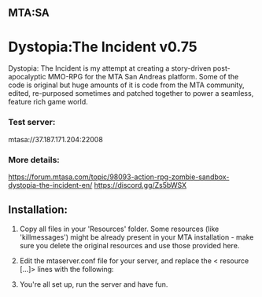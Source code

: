 ## MTA:SA 
# Dystopia:The Incident v0.75

Dystopia: The Incident is my attempt at creating a story-driven post-apocalyptic MMO-RPG for the MTA San Andreas platform.
Some of the code is original but huge amounts of it is code from the MTA community, edited, re-purposed sometimes and patched together to power a seamless, feature rich game world. 

### Test server:
mtasa://37.187.171.204:22008
### More details:
https://forum.mtasa.com/topic/98093-action-rpg-zombie-sandbox-dystopia-the-incident-en/
https://discord.gg/Zs5bWSX

## Installation:
1. Copy all files in your 'Resources' folder. Some resources (like 'killmessages') might be already present in your MTA installation - make sure you delete the original resources and use those provided here.

2. Edit the mtaserver.conf file for your server, and replace the < resource [...]> lines with the following:

    <resource src="admin" startup="1" protected="0" />
    <resource src="defaultstats" startup="1" protected="0" />
    <resource src="parachute" startup="1" protected="0" />
    <resource src="performancebrowser" startup="1" protected="0" />
    <resource src="resourcebrowser" startup="1" protected="1" default="true" />
    <resource src="resourcemanager" startup="1" protected="1" />
    <resource src="scoreboard" startup="1" protected="0" />
    <resource src="spawnmanager" startup="1" protected="0" />
    <resource src="mapmanager" startup="1" protected="0" />
    <resource src="votemanager" startup="0" protected="0" />
    <resource src="webadmin" startup="1" protected="0" />
    <resource src="heligrab" startup="1" protected="0" />
    <resource src="abseil" startup="1" protected="0" />
    <resource src="bone_attach" startup="1" protected="0" />
    <resource src="glue_new" startup="1" protected="0" />
    <resource src="skinloader" startup="1" protected="0" />
    <resource src="explosionshader" startup="1" protected="0" />
    <resource src="dystopia_slothbot" startup="1" protected="0" />
    <resource src="dystopia_mappos" startup="1" protected="0" />
    <resource src="dystopia_map" startup="1" protected="0" />
    <resource src="dystopia_interiors" startup="1" protected="0" />
    <resource src="dystopia_interiorcontents" startup="1" protected="0" />
    <resource src="dystopia_gen_map" startup="1" protected="0" />
    <resource src="dys_WetCourts" startup="1" protected="0" />
    <resource src="dys_LVComs" startup="1" protected="0" />
    <resource src="Freighter" startup="1" protected="0" />
    <resource src="RaiderVrock" startup="1" protected="0" />
    <resource src="CDF-Reefer-Mission" startup="1" protected="0" />
    <resource src="dyst_LVfence" startup="1" protected="0" />
    <resource src="dyst_radzones" startup="1" protected="0" />
    <resource src="dys_oldgarage" startup="1" protected="0" />
    <resource src="dystopia_vehicles" startup="1" protected="0" />
    <resource src="dystopia_vehreplacer" startup="1" protected="0" />
    <resource src="dystopia_groups" startup="1" protected="0" />
    <resource src="dystopia_pedprops" startup="1" protected="0" />
    <resource src="dystopia_armed" startup="1" protected="0" />
    <resource src="drawtag_bc" startup="1" protected="0" />
    <resource src="shoutall" startup="1" protected="0" />
    <resource src="dgs" startup="1" protected="0" />
    <resource src="dystopia_core" startup="1" protected="0" />
    <resource src="dystopia_minigun" startup="1" protected="0" />
    <resource src="dystopia_poker" startup="1" protected="0" />
	  <resource src="policecruiser" startup="1" protected="0" />
    <resource src="roadwarrior" startup="1" protected="0" />
    <resource src="cdfpatroller" startup="1" protected="0" />
    <resource src="kamikaboom" startup="1" protected="0" />
    <resource src="peacekeepervan" startup="1" protected="0" />
    <resource src="cdftruck" startup="1" protected="0" />
    <resource src="warrig" startup="1" protected="0" />
    <resource src="meatwagon" startup="1" protected="0" />
    <resource src="tradeboat" startup="1" protected="0" />
    <resource src="watertruck" startup="1" protected="0" />
    <resource src="tradertruck" startup="1" protected="0" />
    <resource src="missileboat" startup="1" protected="0" />
    <resource src="missiletruck" startup="1" protected="0" />
    <resource src="fieldburner" startup="1" protected="0" />
    <resource src="siegetruck" startup="1" protected="0" />
    <resource src="alivetime" startup="1" protected="0" />
    <resource src="playtime" startup="1" protected="0" />
    <resource src="dystopia_zombies" startup="1" protected="0" />
    <resource src="dystopia_charger" startup="1" protected="0" />
    <resource src="dystopia_airstrike" startup="1" protected="0" />
    <resource src="killmessages" startup="1" protected="0" />
    <resource src="dystopia_traffic" startup="1" protected="0" />
    <resource src="dystopia_sync" startup="1" protected="0" />

3. You're all set up, run the server and have fun.


